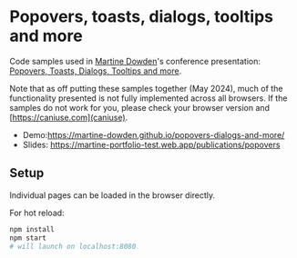 # Popovers, toasts, dialogs, tooltips and more

Code samples used in [Martine Dowden](https://martine.dev)'s conference presentation: [Popovers, Toasts, Dialogs, Tooltips and more](https://martine.dev/publications/popovers).

Note that as off putting these samples together (May 2024), much of the functionality presented is not fully implemented across all browsers. If the samples do not work for you, please check your browser version and [https://caniuse.com](caniuse).

* Demo:https://martine-dowden.github.io/popovers-dialogs-and-more/
* Slides: https://martine-portfolio-test.web.app/publications/popovers

## Setup

Individual pages can be loaded in the browser directly.

For hot reload:

```bash
npm install
npm start
# will launch on localhost:8080
```
